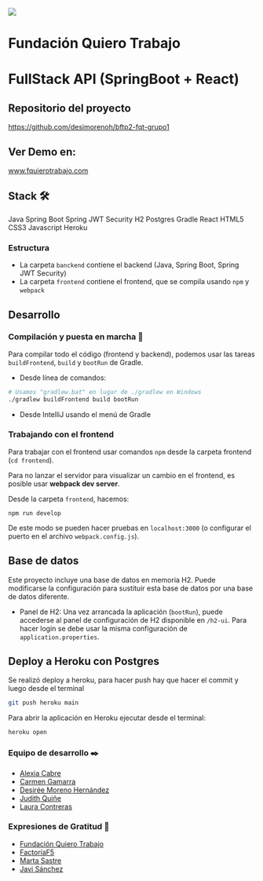 ![](/home/lap-bcn-031/IdeaProjects/bftp2-fqt-grupo1/frontend/src/assets/logo/readme-img.png)
# Fundación Quiero Trabajo
# FullStack API (SpringBoot + React)

## Repositorio del proyecto
https://github.com/desimorenoh/bftp2-fqt-grupo1

## Ver Demo en:
[www.fquierotrabajo.com ](https://bftp2-fqt-grupo1.herokuapp.com/)

## Stack 🛠️
Java
Spring Boot
Spring JWT Security
H2
Postgres
Gradle
React
HTML5
CSS3
Javascript
Heroku

### Estructura 

- La carpeta `banckend` contiene el backend (Java, Spring Boot, Spring JWT Security)
- La carpeta `frontend` contiene el frontend, que se compila usando `npm` y `webpack`

## Desarrollo

### Compilación y puesta en marcha 🚀

Para compilar todo el código (frontend y backend), podemos usar las tareas `buildFrontend`, `build` y `bootRun` de Gradle.

- Desde línea de comandos:

```bash
# Usamos "gradlew.bat" en lugar de ./gradlew en Windows
./gradlew buildFrontend build bootRun
```

- Desde IntelliJ usando el menú de Gradle


### Trabajando con el frontend

Para trabajar con el frontend usar comandos `npm`  desde la carpeta frontend (`cd frontend`).

Para no lanzar el servidor para visualizar un cambio en
el frontend, es posible usar **webpack dev server**.

Desde la carpeta `frontend`, hacemos:

```
npm run develop
```

De este modo se pueden hacer pruebas en `localhost:3000` (o configurar el puerto en el archivo `webpack.config.js`).

## Base de datos

Este proyecto incluye una base de datos en memoria H2. Puede modificarse la configuración para sustituir esta base de datos
por una base de datos diferente.

- Panel de H2: Una vez arrancada la aplicación (`bootRun`), puede accederse al panel de configuración
  de H2 disponible en `/h2-ui`. Para hacer login se debe usar la misma configuración de `application.properties`.

  
## Deploy a Heroku con Postgres

Se realizó deploy a heroku, para hacer push hay que hacer el commit y luego desde el terminal 

```bash
git push heroku main
```

Para abrir la aplicación en Heroku ejecutar desde el terminal:

```bash
heroku open
```

### Equipo de desarrollo ✒️

- [Alexia Cabre ](https://github.com/ALEXIABCN)
- [Carmen Gamarra](https://github.com/Cgammarr)
- [Desirée Moreno Hernández](https://github.com/desimorenoh)
- [Judith Quiñe](https://github.com/judithquine)
- [Laura Contreras](https://github.com/Lalu163)


### Expresiones de Gratitud 🎁
- [Fundación Quiero Trabajo](https://www.quierotrabajo.org/)
- [FactoríaF5](https://github.com/FactoriaF5Code)
- [Marta Sastre](https://github.com/msastreharo)
- [Javi Sánchez](https://github.com/jsrois)